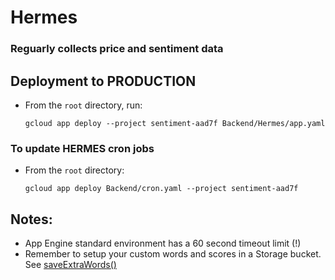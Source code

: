 # Hermes

### Reguarly collects price and sentiment data

## Deployment to PRODUCTION
- From the `root` directory, run: 
    ```
    gcloud app deploy --project sentiment-aad7f Backend/Hermes/app.yaml
    ```

### To update HERMES cron jobs
 - From the `root` directory:
    ```
    gcloud app deploy Backend/cron.yaml --project sentiment-aad7f
    ```

## Notes:
 - App Engine standard environment has a 60 second timeout limit (!)
 - Remember to setup your custom words and scores in a Storage bucket. See [saveExtraWords()](controllers/firebaseController.js)